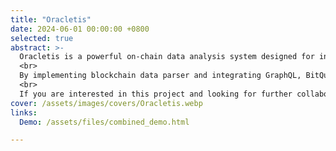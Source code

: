 ```yaml
---
title: "Oracletis"
date: 2024-06-01 00:00:00 +0800
selected: true
abstract: >-
  Oracletis is a powerful on-chain data analysis system designed for insights and on-chain trading, supporting all EVM-compatible blockchains.
  <br>
  By implementing blockchain data parser and integrating GraphQL, BitQuery, it can efficiently retrieves structured and well-annotated transaction data like (token swap data, transfer data, wallet balance data, etc). It also features an advanced analyzer module where you can perform wallet-level analysis like realized/unrealized profit, P&L, win rate, and holding positions, as well as token-level analysis such as chip distribution and smart money flow. Additionally, a smart money monitor dashboard is also integrated in this system, providing actionable and visualized insights for informed on-chain trading.
  <br>
  If you are interested in this project and looking for further collaboration, please contact me via email.
cover: /assets/images/covers/Oracletis.webp
links:
  Demo: /assets/files/combined_demo.html

---
```

